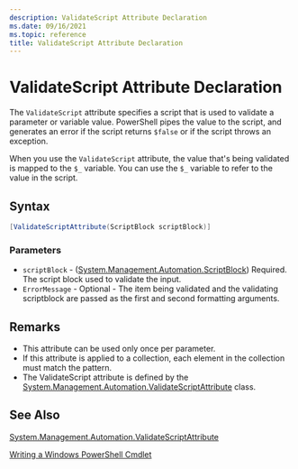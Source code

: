```yaml
---
description: ValidateScript Attribute Declaration
ms.date: 09/16/2021
ms.topic: reference
title: ValidateScript Attribute Declaration
---
```

# ValidateScript Attribute Declaration

The `ValidateScript` attribute specifies a script that is used to validate a parameter or variable
value. PowerShell pipes the value to the script, and generates an error if the script returns
`$false` or if the script throws an exception.

When you use the `ValidateScript` attribute, the value that's being validated is mapped to the `$_`
variable. You can use the `$_` variable to refer to the value in the script.

## Syntax

```csharp
[ValidateScriptAttribute(ScriptBlock scriptBlock)]
```

### Parameters

- `scriptBlock` -
  ([System.Management.Automation.ScriptBlock](/dotnet/api/System.Management.Automation.ScriptBlock))
  Required. The script block used to validate the input.
- `ErrorMessage` - Optional - The item being validated and the validating scriptblock are passed as
  the first and second formatting arguments.

## Remarks

- This attribute can be used only once per parameter.
- If this attribute is applied to a collection, each element in the collection must match the
  pattern.
- The ValidateScript attribute is defined by the
  [System.Management.Automation.ValidateScriptAttribute](/dotnet/api/System.Management.Automation.ValidateScriptAttribute)
  class.

## See Also

[System.Management.Automation.ValidateScriptAttribute](/dotnet/api/System.Management.Automation.ValidateScriptAttribute)

[Writing a Windows PowerShell Cmdlet](./writing-a-windows-powershell-cmdlet.md)
